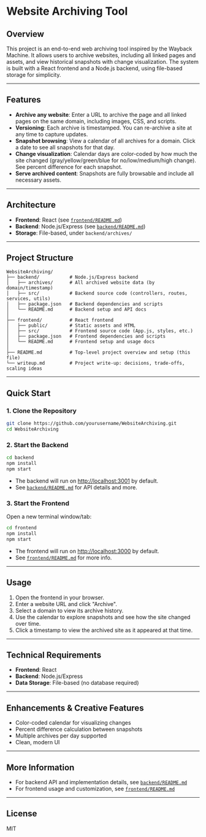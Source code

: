 # Website Archiving Tool

## Overview

This project is an end-to-end web archiving tool inspired by the Wayback Machine. It allows users to archive websites, including all linked pages and assets, and view historical snapshots with change visualization. The system is built with a React frontend and a Node.js backend, using file-based storage for simplicity.

---

## Features

- **Archive any website**: Enter a URL to archive the page and all linked pages on the same domain, including images, CSS, and scripts.
- **Versioning**: Each archive is timestamped. You can re-archive a site at any time to capture updates.
- **Snapshot browsing**: View a calendar of all archives for a domain. Click a date to see all snapshots for that day.
- **Change visualization**: Calendar days are color-coded by how much the site changed (gray/yellow/green/blue for no/low/medium/high change). See percent difference for each snapshot.
- **Serve archived content**: Snapshots are fully browsable and include all necessary assets.

---

## Architecture

- **Frontend**: React (see [`frontend/README.md`](frontend/README.md))
- **Backend**: Node.js/Express (see [`backend/README.md`](backend/README.md))
- **Storage**: File-based, under `backend/archives/`

---

## Project Structure

```
WebsiteArchiving/
├── backend/           # Node.js/Express backend
│   ├── archives/      # All archived website data (by domain/timestamp)
│   ├── src/           # Backend source code (controllers, routes, services, utils)
│   ├── package.json   # Backend dependencies and scripts
│   └── README.md      # Backend setup and API docs
│
├── frontend/          # React frontend
│   ├── public/        # Static assets and HTML
│   ├── src/           # Frontend source code (App.js, styles, etc.)
│   ├── package.json   # Frontend dependencies and scripts
│   └── README.md      # Frontend setup and usage docs
│
├── README.md          # Top-level project overview and setup (this file)
└── writeup.md         # Project write-up: decisions, trade-offs, scaling ideas
```

---

## Quick Start

### 1. Clone the Repository

```bash
git clone https://github.com/yourusername/WebsiteArchiving.git
cd WebsiteArchiving
```

### 2. Start the Backend

```bash
cd backend
npm install
npm start
```
- The backend will run on [http://localhost:3001](http://localhost:3001) by default.
- See [`backend/README.md`](backend/README.md) for API details and more.

### 3. Start the Frontend

Open a new terminal window/tab:

```bash
cd frontend
npm install
npm start
```
- The frontend will run on [http://localhost:3000](http://localhost:3000) by default.
- See [`frontend/README.md`](frontend/README.md) for more info.

---

## Usage

1. Open the frontend in your browser.
2. Enter a website URL and click "Archive".
3. Select a domain to view its archive history.
4. Use the calendar to explore snapshots and see how the site changed over time.
5. Click a timestamp to view the archived site as it appeared at that time.

---

## Technical Requirements 
- **Frontend**: React
- **Backend**: Node.js/Express
- **Data Storage**: File-based (no database required)

---

## Enhancements & Creative Features

- Color-coded calendar for visualizing changes
- Percent difference calculation between snapshots
- Multiple archives per day supported
- Clean, modern UI

---

## More Information

- For backend API and implementation details, see [`backend/README.md`](backend/README.md)
- For frontend usage and customization, see [`frontend/README.md`](frontend/README.md)

---

## License

MIT

